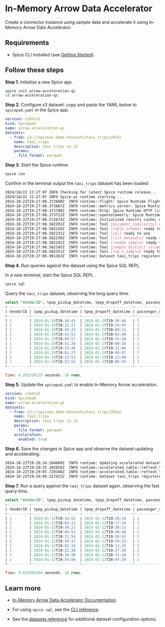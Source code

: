 # In-Memory Arrow Data Accelerator

Create a connector instance using sample data and accelerate it using In-Memory Arrow Data Accelerator.

## Requirements

- Spice CLI installed (see [Getting Started](https://docs.spiceai.org/getting-started)).

## Follow these steps

**Step 1.** Initialize a new Spice app.

```bash
spice init arrow-acceleration-qs
cd arrow-acceleration-qs
```

**Step 2.** Configure s3 dataset: copy and paste the YAML below to `spicepod.yaml` in the Spice app.

```yaml
version: v1beta1
kind: Spicepod
name: arrow-acceleration-qs
datasets:
  - from: s3://spiceai-demo-datasets/taxi_trips/2024/
    name: taxi_trips
    description: taxi trips in s3
    params:
      file_format: parquet
```

**Step 3.** Start the Spice runtime.

```bash
spice run
```

Confirm in the terminal output the `taxi_trips` dataset has been loaded:

```bash
2024/10/22 12:27:07 INFO Checking for latest Spice runtime release...
2024/10/22 12:27:07 INFO Spice.ai runtime starting...
2024-10-22T19:27:08.372600Z  INFO runtime::flight: Spice Runtime Flight listening on 127.0.0.1:50051
2024-10-22T19:27:08.372667Z  INFO runtime::metrics_server: Spice Runtime Metrics listening on 127.0.0.1:9090
2024-10-22T19:27:08.372790Z  INFO runtime::http: Spice Runtime HTTP listening on 127.0.0.1:8090
2024-10-22T19:27:08.373723Z  INFO runtime::opentelemetry: Spice Runtime OpenTelemetry listening on 127.0.0.1:50052
2024-10-22T19:27:08.572674Z  INFO runtime: Initialized results cache; max size: 128.00 MiB, item ttl: 1s
2024-10-22T19:27:08.582201Z  INFO runtime: Tool [document_similarity] ready to use
2024-10-22T19:27:08.582226Z  INFO runtime: Tool [table_schema] ready to use
2024-10-22T19:27:08.582231Z  INFO runtime: Tool [sql] ready to use
2024-10-22T19:27:08.582236Z  INFO runtime: Tool [list_datasets] ready to use
2024-10-22T19:27:08.582242Z  INFO runtime: Tool [random_sample] ready to use
2024-10-22T19:27:08.582245Z  INFO runtime: Tool [sample_distinct_columns] ready to use
2024-10-22T19:27:08.582251Z  INFO runtime: Tool [top_n_sample] ready to use
2024-10-22T19:27:09.991363Z  INFO runtime: Dataset taxi_trips registered (s3://spiceai-demo-datasets/taxi_trips/2024/), results cache enabled.
```

**Step 4.** Run queries against the dataset using the Spice SQL REPL.

_In a new terminal_, start the Spice SQL REPL

```bash
spice sql
```

Query the `taxi_trips` dataset, observing the long query time.

```sql
select "VendorID", tpep_pickup_datetime, tpep_dropoff_datetime, passenger_count from taxi_trips limit 10;
+----------+----------------------+-----------------------+-----------------+
| VendorID | tpep_pickup_datetime | tpep_dropoff_datetime | passenger_count |
+----------+----------------------+-----------------------+-----------------+
| 2        | 2024-01-29T19:28:41  | 2024-01-29T19:36:46   | 2               |
| 1        | 2024-01-29T19:22:21  | 2024-01-29T19:28:45   | 2               |
| 1        | 2024-01-29T19:50:24  | 2024-01-29T20:09:21   | 2               |
| 1        | 2024-01-29T19:43:52  | 2024-01-29T20:01:40   | 2               |
| 1        | 2024-01-29T19:09:57  | 2024-01-29T19:55:36   | 2               |
| 1        | 2024-01-29T19:51:28  | 2024-01-29T20:09:16   | 2               |
| 1        | 2024-01-29T19:23:46  | 2024-01-29T19:31:06   | 2               |
| 2        | 2024-01-29T19:01:27  | 2024-01-29T19:09:07   | 2               |
| 1        | 2024-01-29T19:13:53  | 2024-01-29T19:23:09   | 2               |
| 1        | 2024-01-29T19:53:55  | 2024-01-29T20:06:56   | 2               |
+----------+----------------------+-----------------------+-----------------+

Time: 4.291336125 seconds. 10 rows.
```

**Step 5.** Update the `spicepod.yaml` to enable In-Memory Arrow acceleration.

```yaml
version: v1beta1
kind: Spicepod
name: arrow-acceleration-qs
datasets:
  - from: s3://spiceai-demo-datasets/taxi_trips/2024/
    name: taxi_trips
    description: taxi trips in s3
    params:
      file_format: parquet
    acceleration:
      enabled: true
```

**Step 6.** Save the changes in Spice app and observe the dataset updating and accelerating.

```bash
2024-10-22T19:28:24.204608Z  INFO runtime: Updating accelerated dataset taxi_trips...
2024-10-22T19:28:25.202828Z  INFO runtime::accelerated_table::refresh_task: Loading data for dataset taxi_trips
2024-10-22T19:29:07.729346Z  INFO runtime::accelerated_table::refresh_task: Loaded 2,964,624 rows (398.86 MiB) for dataset taxi_trips in 42s 525ms.
2024-10-22T19:29:09.217425Z  INFO runtime: Dataset taxi_trips registered (s3://spiceai-demo-datasets/taxi_trips/2024/), acceleration (arrow), results cache enabled.
```

**Step 7.** Run a query against the `taxi_trips` dataset again, observing the fast query time.

```sql
select "VendorID", tpep_pickup_datetime, tpep_dropoff_datetime, passenger_count from taxi_trips limit 10;
+----------+----------------------+-----------------------+-----------------+
| VendorID | tpep_pickup_datetime | tpep_dropoff_datetime | passenger_count |
+----------+----------------------+-----------------------+-----------------+
| 1        | 2024-01-12T19:14:53  | 2024-01-12T19:28:34   | 2               |
| 2        | 2024-01-12T19:03:12  | 2024-01-12T19:17:19   | 2               |
| 2        | 2024-01-12T19:34:22  | 2024-01-12T19:38:11   | 2               |
| 2        | 2024-01-12T19:44:51  | 2024-01-12T19:49:40   | 2               |
| 1        | 2024-01-12T19:31:54  | 2024-01-12T19:38:43   | 2               |
| 2        | 2024-01-12T19:54:37  | 2024-01-12T19:59:55   | 2               |
| 1        | 2024-01-12T19:02:32  | 2024-01-12T19:12:25   | 2               |
| 1        | 2024-01-12T19:22:38  | 2024-01-12T19:37:30   | 2               |
| 2        | 2024-01-12T19:34:30  | 2024-01-12T20:31:18   | 2               |
| 2        | 2024-01-12T19:54:06  | 2024-01-12T20:07:29   | 2               |
+----------+----------------------+-----------------------+-----------------+

Time: 0.013083584 seconds. 10 rows.
```

## Learn more

- [In-Memory Arrow Data Accelerator Documentation](https://docs.spiceai.org/components/data-accelerators/arrow).

- For using `spice sql`, see the [CLI reference](https://docs.spiceai.org/cli/reference/sql).

- See the [datasets reference](https://docs.spiceai.org/reference/spicepod/datasets) for additional dataset configuration options.
